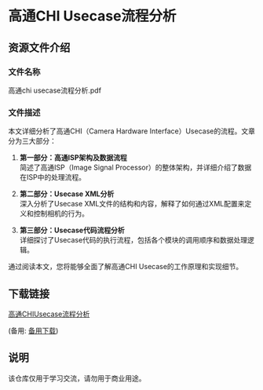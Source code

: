 # 高通CHI Usecase流程分析

## 资源文件介绍

### 文件名称
高通chi usecase流程分析.pdf

### 文件描述
本文详细分析了高通CHI（Camera Hardware Interface）Usecase的流程。文章分为三大部分：

1. **第一部分：高通ISP架构及数据流程**  
   简述了高通ISP（Image Signal Processor）的整体架构，并详细介绍了数据在ISP中的处理流程。

2. **第二部分：Usecase XML分析**  
   深入分析了Usecase XML文件的结构和内容，解释了如何通过XML配置来定义和控制相机的行为。

3. **第三部分：Usecase代码流程分析**  
   详细探讨了Usecase代码的执行流程，包括各个模块的调用顺序和数据处理逻辑。

通过阅读本文，您将能够全面了解高通CHI Usecase的工作原理和实现细节。

## 下载链接
[高通CHIUsecase流程分析](https://pan.quark.cn/s/b8cdd3e5989c) 

(备用: [备用下载](https://pan.baidu.com/s/1qu7mv2AqAK5cvqrNUwBTZg?pwd=1234))

## 说明

该仓库仅用于学习交流，请勿用于商业用途。
